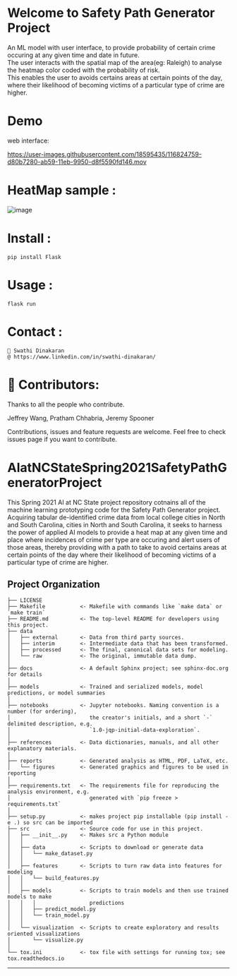 Welcome to Safety Path Generator Project
==============================

An ML model with user interface, to provide probability of certain crime occuring at any given time and date in future.     
The user interacts with the spatial map of the area(eg: Raleigh) to analyse the heatmap color coded with the probability of risk.    
This enables the user to avoids certains areas at certain points of the day, where their likelihood of becoming victims of a particular type of crime are higher. 

Demo
==============================

web interface: 


https://user-images.githubusercontent.com/18595435/116824759-d80b7280-ab59-11eb-9950-d8f5590fd146.mov

HeatMap sample : 
==============================

![image](https://user-images.githubusercontent.com/18595435/116824863-6849b780-ab5a-11eb-985a-3548af917c0e.png)


Install :
==============================
    pip install Flask
    

Usage :
==============================
    flask run

Contact :
==============================
    👤 Swathi Dinakaran 
    @ https://www.linkedin.com/in/swathi-dinakaran/
    
🤝 Contributors:
==============================
 Thanks to all the people who contribute.
 
 Jeffrey Wang,        Pratham Chhabria,         Jeremy Spooner

Contributions, issues and feature requests are welcome.
Feel free to check issues page if you want to contribute.


AIatNCStateSpring2021SafetyPathGeneratorProject
==============================

This Spring 2021 AI at NC State project repository cotnains all of the machine learning prototyping code for the Safety Path Generator project. Acquiring tabular de-identified crime data from local college cities in North and South Carolina, cities in North and South Carolina, it seeks to harness the power of applied AI models to provide a heat map at any given time and place where incidences of crime per type are occuring and alert users of those areas, thereby providing with a path to take to avoid certains areas at certain points of the day where their likelihood of becoming victims of a particular type of crime are higher.

Project Organization
------------

    ├── LICENSE
    ├── Makefile           <- Makefile with commands like `make data` or `make train`
    ├── README.md          <- The top-level README for developers using this project.
    ├── data
    │   ├── external       <- Data from third party sources.
    │   ├── interim        <- Intermediate data that has been transformed.
    │   ├── processed      <- The final, canonical data sets for modeling.
    │   └── raw            <- The original, immutable data dump.
    │
    ├── docs               <- A default Sphinx project; see sphinx-doc.org for details
    │
    ├── models             <- Trained and serialized models, model predictions, or model summaries
    │
    ├── notebooks          <- Jupyter notebooks. Naming convention is a number (for ordering),
    │                         the creator's initials, and a short `-` delimited description, e.g.
    │                         `1.0-jqp-initial-data-exploration`.
    │
    ├── references         <- Data dictionaries, manuals, and all other explanatory materials.
    │
    ├── reports            <- Generated analysis as HTML, PDF, LaTeX, etc.
    │   └── figures        <- Generated graphics and figures to be used in reporting
    │
    ├── requirements.txt   <- The requirements file for reproducing the analysis environment, e.g.
    │                         generated with `pip freeze > requirements.txt`
    │
    ├── setup.py           <- makes project pip installable (pip install -e .) so src can be imported
    ├── src                <- Source code for use in this project.
    │   ├── __init__.py    <- Makes src a Python module
    │   │
    │   ├── data           <- Scripts to download or generate data
    │   │   └── make_dataset.py
    │   │
    │   ├── features       <- Scripts to turn raw data into features for modeling
    │   │   └── build_features.py
    │   │
    │   ├── models         <- Scripts to train models and then use trained models to make
    │   │   │                 predictions
    │   │   ├── predict_model.py
    │   │   └── train_model.py
    │   │
    │   └── visualization  <- Scripts to create exploratory and results oriented visualizations
    │       └── visualize.py
    │
    └── tox.ini            <- tox file with settings for running tox; see tox.readthedocs.io


--------
